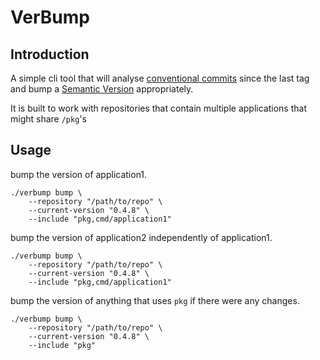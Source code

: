 # VerBump

## Introduction

A simple cli tool that will analyse [conventional commits](https://www.conventionalcommits.org/en/v1.0.0/#summary) since the last tag and bump a [Semantic Version](https://semver.org/) appropriately.

It is built to work with repositories that contain multiple applications that might share `/pkg`'s

## Usage

bump the version of application1.
```
./verbump bump \
    --repository "/path/to/repo" \
    --current-version "0.4.8" \
    --include "pkg,cmd/application1"
```

bump the version of application2 independently of application1.
```
./verbump bump \
    --repository "/path/to/repo" \
    --current-version "0.4.8" \
    --include "pkg,cmd/application1"
```

bump the version of anything that uses `pkg` if there were any changes.
```
./verbump bump \
    --repository "/path/to/repo" \
    --current-version "0.4.8" \
    --include "pkg"
```